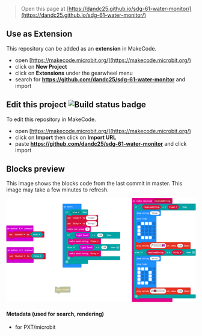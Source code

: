 
> Open this page at [https://dandc25.github.io/sdg-61-water-monitor/](https://dandc25.github.io/sdg-61-water-monitor/)

## Use as Extension

This repository can be added as an **extension** in MakeCode.

* open [https://makecode.microbit.org/](https://makecode.microbit.org/)
* click on **New Project**
* click on **Extensions** under the gearwheel menu
* search for **https://github.com/dandc25/sdg-61-water-monitor** and import

## Edit this project ![Build status badge](https://github.com/dandc25/sdg-61-water-monitor/workflows/MakeCode/badge.svg)

To edit this repository in MakeCode.

* open [https://makecode.microbit.org/](https://makecode.microbit.org/)
* click on **Import** then click on **Import URL**
* paste **https://github.com/dandc25/sdg-61-water-monitor** and click import

## Blocks preview

This image shows the blocks code from the last commit in master.
This image may take a few minutes to refresh.

![A rendered view of the blocks](https://github.com/dandc25/sdg-61-water-monitor/raw/master/.github/makecode/blocks.png)

#### Metadata (used for search, rendering)

* for PXT/microbit
<script src="https://makecode.com/gh-pages-embed.js"></script><script>makeCodeRender("{{ site.makecode.home_url }}", "{{ site.github.owner_name }}/{{ site.github.repository_name }}");</script>
